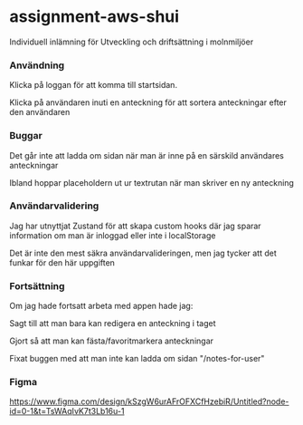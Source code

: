 # assignment-aws-shui
Individuell inlämning för Utveckling och driftsättning i molnmiljöer


### Användning
Klicka på loggan för att komma till startsidan.

Klicka på användaren inuti en anteckning för att sortera anteckningar efter den användaren

### Buggar
Det går inte att ladda om sidan när man är inne på en särskild användares anteckningar

Ibland hoppar placeholdern ut ur textrutan när man skriver en ny anteckning


### Användarvalidering
Jag har utnyttjat Zustand för att skapa custom hooks där jag sparar information om man är inloggad eller inte i localStorage

Det är inte den mest säkra användarvalideringen, men jag tycker att det funkar för den här uppgiften

### Fortsättning
Om jag hade fortsatt arbeta med appen hade jag:

Sagt till att man bara kan redigera en anteckning i taget

Gjort så att man kan fästa/favoritmarkera anteckningar

Fixat buggen med att man inte kan ladda om sidan "/notes-for-user"

### Figma
https://www.figma.com/design/kSzgW6urAFrOFXCfHzebiR/Untitled?node-id=0-1&t=TsWAqIvK7t3Lb16u-1
